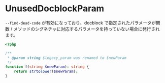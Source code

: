 # UnusedDocblockParam

`--find-dead-code` が有効になっており、docblock で指定されたパラメータが関数 / メソッドのシグネチャに対応するパラメータを持っていない場合に発行されます。

```php
<?php

/**
 * @param string $legacy_param was renamed to $newParam
 */
function f(string $newParam): string {
    return strtolower($newParam);
}
```
